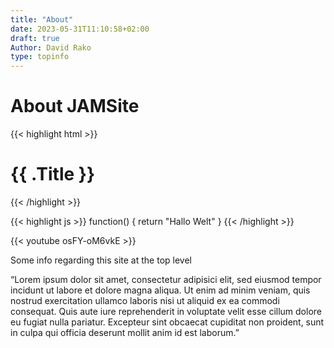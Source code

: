 ```yaml
---
title: "About"
date: 2023-05-31T11:10:58+02:00
draft: true
Author: David Rako
type: topinfo
---
```


# About JAMSite

{{< highlight html >}}
<h1 class="post-title" style="color:(( $titleColor ));" >{{ .Title }}</h1>
<div class="post-line"></div>
{{< /highlight >}}

{{< highlight js >}}
function() {
  return "Hallo Welt"
}
{{< /highlight >}}



{{< youtube osFY-oM6vkE >}}

Some info regarding this site at the top level

“Lorem ipsum dolor sit amet, consectetur adipisici elit, sed eiusmod tempor incidunt ut labore et dolore magna aliqua. Ut enim ad minim veniam, quis nostrud exercitation ullamco laboris nisi ut aliquid ex ea commodi consequat. Quis aute iure reprehenderit in voluptate velit esse cillum dolore eu fugiat nulla pariatur. Excepteur sint obcaecat cupiditat non proident, sunt in culpa qui officia deserunt mollit anim id est laborum.”
